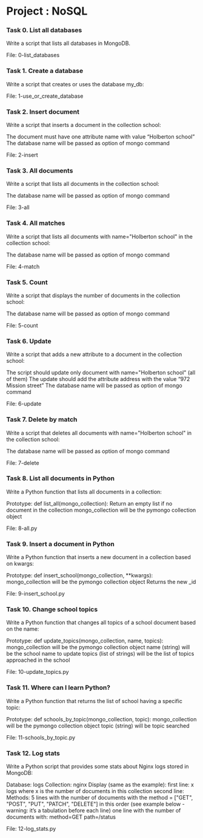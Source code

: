 # Project : NoSQL


### Task 0. List all databases
Write a script that lists all databases in MongoDB.

File: 0-list_databases

### Task 1. Create a database
Write a script that creates or uses the database my_db:

File: 1-use_or_create_database

### Task 2. Insert document
Write a script that inserts a document in the collection school:

The document must have one attribute name with value “Holberton school”
The database name will be passed as option of mongo command

File: 2-insert

### Task 3. All documents
Write a script that lists all documents in the collection school:

The database name will be passed as option of mongo command

File: 3-all

### Task 4. All matches
Write a script that lists all documents with name="Holberton school" in the collection school:

The database name will be passed as option of mongo command

File: 4-match

### Task 5. Count
Write a script that displays the number of documents in the collection school:

The database name will be passed as option of mongo command

File: 5-count

### Task 6. Update

Write a script that adds a new attribute to a document in the collection school:

The script should update only document with name="Holberton school" (all of them)
The update should add the attribute address with the value “972 Mission street”
The database name will be passed as option of mongo command

File: 6-update

### Task 7. Delete by match
Write a script that deletes all documents with name="Holberton school" in the collection school:

The database name will be passed as option of mongo command

File: 7-delete

### Task 8. List all documents in Python
Write a Python function that lists all documents in a collection:

Prototype: def list_all(mongo_collection):
Return an empty list if no document in the collection
mongo_collection will be the pymongo collection object

File: 8-all.py

### Task 9. Insert a document in Python
Write a Python function that inserts a new document in a collection based on kwargs:

Prototype: def insert_school(mongo_collection, **kwargs):
mongo_collection will be the pymongo collection object
Returns the new _id

File: 9-insert_school.py

### Task 10. Change school topics
Write a Python function that changes all topics of a school document based on the name:

Prototype: def update_topics(mongo_collection, name, topics):
mongo_collection will be the pymongo collection object
name (string) will be the school name to update
topics (list of strings) will be the list of topics approached in the school

File: 10-update_topics.py

### Task 11. Where can I learn Python?
Write a Python function that returns the list of school having a specific topic:

Prototype: def schools_by_topic(mongo_collection, topic):
mongo_collection will be the pymongo collection object
topic (string) will be topic searched

File: 11-schools_by_topic.py



### Task 12. Log stats
Write a Python script that provides some stats about Nginx logs stored in MongoDB:

Database: logs
Collection: nginx
Display (same as the example):
first line: x logs where x is the number of documents in this collection
second line: Methods:
5 lines with the number of documents with the method = ["GET", "POST", "PUT", "PATCH", "DELETE"] in this order (see example below - warning: it’s a tabulation before each line)
one line with the number of documents with:
method=GET
path=/status

File: 12-log_stats.py
